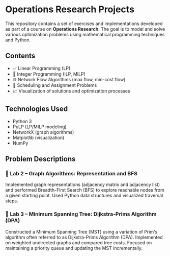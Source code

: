 # Operations Research Projects

This repository contains a set of exercises and implementations developed as part of a course on **Operations Research**. The goal is to model and solve various optimization problems using mathematical programming techniques and Python.

## Contents

- ✅ Linear Programming (LP)  
- 🔢 Integer Programming (ILP, MILP)  
- 🌐 Network Flow Algorithms (max flow, min-cost flow)  
- 📅 Scheduling and Assignment Problems  
- 📈 Visualization of solutions and optimization processes  

## Technologies Used

- Python 3  
- PuLP (LP/MILP modeling)  
- NetworkX (graph algorithms)  
- Matplotlib (visualization)  
- NumPy

## Problem Descriptions

### 🧪 Lab 2 – Graph Algorithms: Representation and BFS  
Implemented graph representations (adjacency matrix and adjacency list) and performed Breadth-First Search (BFS) to explore reachable nodes from a given starting point. Used Python data structures and visualized traversal steps.

### 🧪 Lab 3 – Minimum Spanning Tree: Dijkstra-Prims Algorithm (DPA)  
Constructed a Minimum Spanning Tree (MST) using a variation of Prim's algorithm often referred to as Dijkstra-Prims Algorithm (DPA). Implemented on weighted undirected graphs and compared tree costs. Focused on maintaining a priority queue and updating the MST incrementally.
